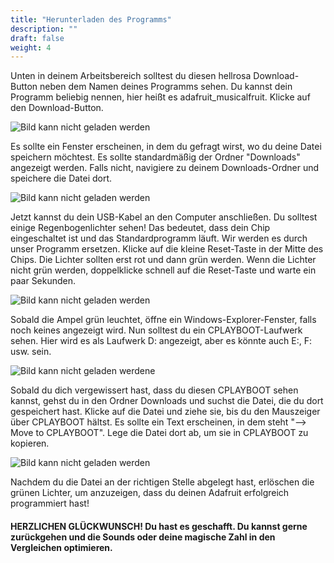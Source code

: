 ```yaml
---
title: "Herunterladen des Programms"
description: ""
draft: false
weight: 4
---
```

Unten in deinem Arbeitsbereich solltest du diesen hellrosa Download-Button neben dem Namen deines Programms sehen. Du kannst dein Programm beliebig nennen, hier heißt es adafruit_musicalfruit. Klicke auf den Download-Button.

![Bild kann nicht geladen werden](../img/download1.png?classes=border,shadow)

Es sollte ein Fenster erscheinen, in dem du gefragt wirst, wo du deine Datei speichern möchtest. Es sollte standardmäßig der Ordner "Downloads" angezeigt werden. Falls nicht, navigiere zu deinem Downloads-Ordner und speichere die Datei dort.

![Bild kann nicht geladen werden](../img/download2.png?classes=border,shadow)

Jetzt kannst du dein USB-Kabel an den Computer anschließen. Du solltest einige Regenbogenlichter sehen! Das bedeutet, dass dein Chip eingeschaltet ist und das Standardprogramm läuft. Wir werden es durch unser Programm ersetzen. Klicke auf die kleine Reset-Taste in der Mitte des Chips. Die Lichter sollten erst rot und dann grün werden. Wenn die Lichter nicht grün werden, doppelklicke schnell auf die Reset-Taste und warte ein paar Sekunden.

![Bild kann nicht geladen werden](../img/download3.png?classes=border,shadow "Image taken from https://www.adafruit.com/")


Sobald die Ampel grün leuchtet, öffne ein Windows-Explorer-Fenster, falls noch keines angezeigt wird. Nun solltest du ein CPLAYBOOT-Laufwerk sehen. Hier wird es als Laufwerk D: angezeigt, aber es könnte auch E:, F: usw. sein.

![Bild kann nicht geladen werdene](../img/download4.png?classes=border,shadow)

Sobald du dich vergewissert hast, dass du diesen CPLAYBOOT sehen kannst, gehst du in den Ordner Downloads und suchst die Datei, die du dort gespeichert hast. Klicke auf die Datei und ziehe sie, bis du den Mauszeiger über CPLAYBOOT hältst. Es sollte ein Text erscheinen, in dem steht "--> Move to CPLAYBOOT". Lege die Datei dort ab, um sie in CPLAYBOOT zu kopieren.

![Bild kann nicht geladen werden](../img/download5.png?classes=border,shadow)

Nachdem du die Datei an der richtigen Stelle abgelegt hast, erlöschen die grünen Lichter, um anzuzeigen, dass du deinen Adafruit erfolgreich programmiert hast!

#### HERZLICHEN GLÜCKWUNSCH! Du hast es geschafft. Du kannst gerne zurückgehen und die Sounds oder deine magische Zahl in den Vergleichen optimieren.

